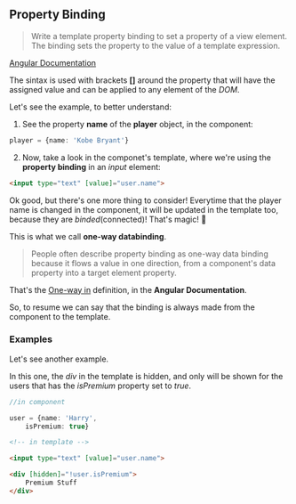 ## Property Binding

>Write a template property binding to set a property of a view element. The binding sets the property to the value of a template expression.

[Angular Documentation](https://angular.io/guide/template-syntax#property-binding--property-)

The sintax is used with brackets **[]** around the property that will have the assigned value and can be applied to any element of the *DOM*.

Let's see the example, to better understand:

1. See the property **name** of the **player** object, in the component:

```typescript
player = {name: 'Kobe Bryant'}
```

2. Now, take a look in the componet's template, where we're using the **property binding** in an *input* element:

```html
<input type="text" [value]="user.name">
```

Ok good, but there's one more thing to consider! Everytime that the player name is changed in the component, it will be updated in the template too, because they are *binded*(connected)! That's magic! :tophat:

This is what we call **one-way databinding**. 

>People often describe property binding as one-way data binding because it flows a value in one direction, from a component's data property into a target element property.

That's the [One-way in](https://angular.io/guide/template-syntax#one-way-in) definition, in the **Angular Documentation**.

So, to resume we can say that the binding is always made from the component to the template.

### Examples

Let's see another example. 

In this one, the *div* in the template is hidden, and only will be shown for the users that has the *isPremium* property set to *true*.

```typescript
//in component

user = {name: 'Harry',
	isPremium: true}
```

```html
<!-- in template -->

<input type="text" [value]="user.name">

<div [hidden]="!user.isPremium">
	Premium Stuff
</div>
```
